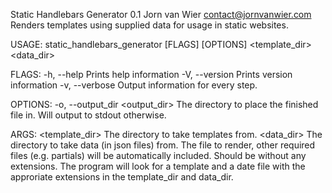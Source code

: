 Static Handlebars Generator 0.1
Jorn van Wier <contact@jornvanwier.com>
Renders templates using supplied data for usage in static websites.

USAGE:
    static_handlebars_generator [FLAGS] [OPTIONS] <template_dir> <data_dir> <file>

FLAGS:
    -h, --help       Prints help information
    -V, --version    Prints version information
    -v, --verbose    Output information for every step.

OPTIONS:
    -o, --output_dir <output_dir>    The directory to place the finished file in. Will output to stdout otherwise.

ARGS:
    <template_dir>    The directory to take templates from.
    <data_dir>        The directory to take data (in json files) from.
    <file>            The file to render, other required files (e.g. partials) will be automatically included.
                      Should be without any extensions. The program will look for a template and a date file with
                      the approriate extensions in the template_dir and data_dir.
